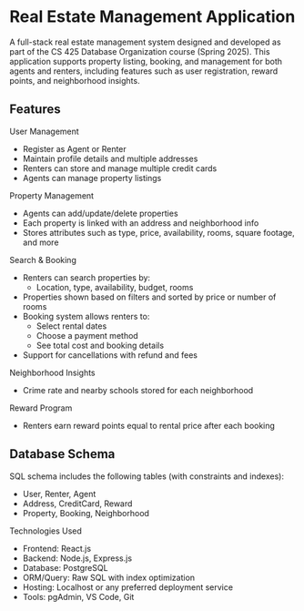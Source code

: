 # Real Estate Management Application

A full-stack real estate management system designed and developed as part of the CS 425 Database Organization course (Spring 2025). This application supports property listing, booking, and management for both agents and renters, including features such as user registration, reward points, and neighborhood insights.

## Features
User Management
- Register as Agent or Renter
- Maintain profile details and multiple addresses
- Renters can store and manage multiple credit cards
- Agents can manage property listings

Property Management
- Agents can add/update/delete properties
- Each property is linked with an address and neighborhood info
- Stores attributes such as type, price, availability, rooms, square footage, and more

Search & Booking
- Renters can search properties by:
  * Location, type, availability, budget, rooms
- Properties shown based on filters and sorted by price or number of rooms
- Booking system allows renters to:
  * Select rental dates
  * Choose a payment method
  * See total cost and booking details
- Support for cancellations with refund and fees

Neighborhood Insights
- Crime rate and nearby schools stored for each neighborhood

Reward Program
- Renters earn reward points equal to rental price after each booking

## Database Schema
SQL schema includes the following tables (with constraints and indexes):
- User, Renter, Agent
- Address, CreditCard, Reward
- Property, Booking, Neighborhood

Technologies Used
- Frontend: React.js
- Backend: Node.js, Express.js
- Database: PostgreSQL
- ORM/Query: Raw SQL with index optimization
- Hosting: Localhost or any preferred deployment service
- Tools: pgAdmin, VS Code, Git
